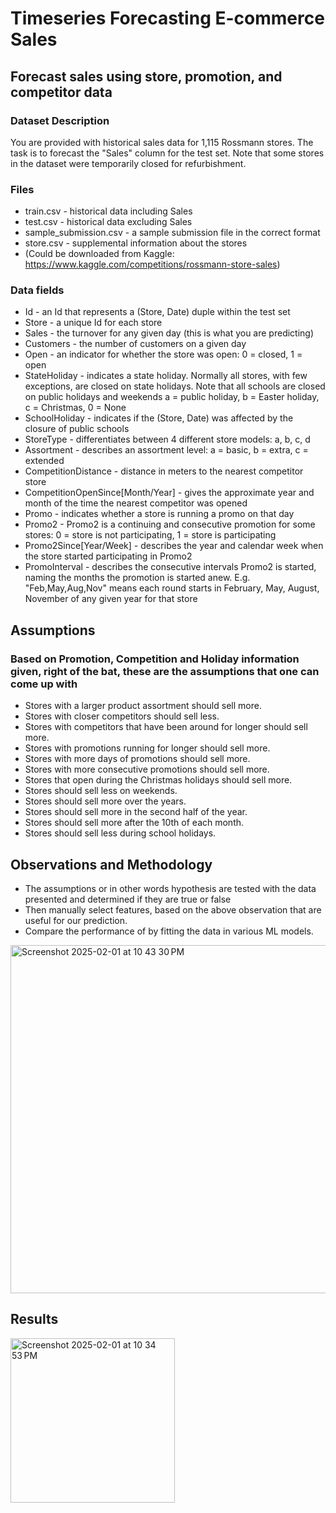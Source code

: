 # Timeseries Forecasting E-commerce Sales
## Forecast sales using store, promotion, and competitor data
### Dataset Description
You are provided with historical sales data for 1,115 Rossmann stores. The task is to forecast the "Sales" column for the test set.
Note that some stores in the dataset were temporarily closed for refurbishment.
### Files
- train.csv - historical data including Sales
- test.csv - historical data excluding Sales
- sample_submission.csv - a sample submission file in the correct format
- store.csv - supplemental information about the stores
- (Could be downloaded from Kaggle: https://www.kaggle.com/competitions/rossmann-store-sales)
### Data fields
- Id - an Id that represents a (Store, Date) duple within the test set
- Store - a unique Id for each store
- Sales - the turnover for any given day (this is what you are predicting)
- Customers - the number of customers on a given day
- Open - an indicator for whether the store was open: 0 = closed, 1 = open
- StateHoliday - indicates a state holiday. Normally all stores, with few exceptions, are closed on state holidays. Note that all schools are closed on public holidays and
                 weekends a = public holiday, b = Easter holiday, c = Christmas, 0 = None
- SchoolHoliday - indicates if the (Store, Date) was affected by the closure of public schools
- StoreType - differentiates between 4 different store models: a, b, c, d
- Assortment - describes an assortment level: a = basic, b = extra, c = extended
- CompetitionDistance - distance in meters to the nearest competitor store
- CompetitionOpenSince[Month/Year] - gives the approximate year and month of the time the nearest competitor was opened
- Promo - indicates whether a store is running a promo on that day
- Promo2 - Promo2 is a continuing and consecutive promotion for some stores: 0 = store is not participating, 1 = store is participating
- Promo2Since[Year/Week] - describes the year and calendar week when the store started participating in Promo2
- PromoInterval - describes the consecutive intervals Promo2 is started, naming the months the promotion is started anew. E.g. "Feb,May,Aug,Nov" means each round starts in
                  February, May, August, November of any given year for that store
## Assumptions
### Based on Promotion, Competition and Holiday information given, right of the bat, these are the assumptions that one can come up with
- Stores with a larger product assortment should sell more.
- Stores with closer competitors should sell less.
- Stores with competitors that have been around for longer should sell more.
- Stores with promotions running for longer should sell more.
- Stores with more days of promotions should sell more.
- Stores with more consecutive promotions should sell more.
- Stores that open during the Christmas holidays should sell more.
- Stores should sell less on weekends.
- Stores should sell more over the years.
- Stores should sell more in the second half of the year.
- Stores should sell more after the 10th of each month.
- Stores should sell less during school holidays.

## Observations and Methodology
- The assumptions or in other words hypothesis are tested with the data presented and determined if they are true or false
- Then manually select features, based on the above observation that are useful for our prediction.
- Compare the performance of by fitting the data in various ML models.
<img width="557" alt="Screenshot 2025-02-01 at 10 43 30 PM" src="https://github.com/user-attachments/assets/3f6fcd41-5f60-4b10-9c72-db8ee1d0ef30" />


## Results
<img width="263" alt="Screenshot 2025-02-01 at 10 34 53 PM" src="https://github.com/user-attachments/assets/b642c747-c9f7-453b-b5f7-100a0c86cd0f" />





